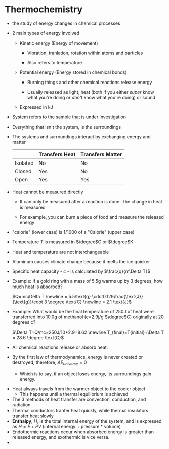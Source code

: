 # Thermochemistry

* the study of energy changes in chemical processes

* 2 main types of energy involved
  
  * Kinetic energy (Energy of movement)
    
    * Vibration, tranlation, rotation within atoms and particles
    
    * Also refers to temperature
  
  * Potential energy (Energy stored in chemical bonds)
    
    * Burning things and other chemical reactions release energy
    
    * Usually released as light, heat (both if you either *super* know what you're doing or *don't* know what you're doing) or sound
  
  * Expressed in kJ 

* System refers to the sample that is under investigation

* Everything that isn't the system, is the surroundings

* The systems and surroundings interact by exchanging energy and matter
  
  |          | Transfers Heat | Transfers Matter |
  | -------- | -------------- | ---------------- |
  | Isolated | No             | No               |
  | Closed   | Yes            | No               |
  | Open     | Yes            | Yes              |

* Heat cannot be measured directly 
  
  * It can only be measured after a reaction is done. The change in heat is measured
  
  * For example, you can burn a piece of food and measure the released energy

* "calorie" (lower case) is 1/1000 of a "Calorie" (upper case)

* Temperature  $T$ is measured in $\degree$C or $\degree$K

* Heat and temperature are not interchangeable

* Aluminum causes climate change because it melts the ice quicker

* Specific heat capacity - $c$ - is calculated by $\frac{q}{m\Delta T}$

* Example: If a gold ring with a mass of 5.5g warms up by 3 degrees, how much heat is absorbed?
  
  $Q=mc\Delta T \newline = 5.5\text{g} \cdot0.129\frac{\text{J}}{\text{g}}\cdot 3 \degree \text{C} \newline =  2.1 \text{J}$

* Example: What would be the final temperature of 250J of heat were transferred into 10.0g of methanol (c=2.9j/g $\degree$C) originally at 20 degrees c?
  
  $\Delta T=Q/mc=250J/10*2.9=8.62 \newline T_{final}=T{initial}+\Delta T = 28.6 \degree \text{C}$

* All chemical reactions release or absorb heat.

* By the first law of thermodynamics, energy is never created or destroyed, therefore, $\Delta E_{universe}=0$
  
  * Which is to say, if an object loses energy, its surroundings gain energy.
- Heat always travels from the warmer object to the cooler object
  - This happens until a thermal equilibrium is achieved
- The 3 methods of heat transfer are convection, conduction, and radiation
- Thermal conductors tranfer heat quickly, while thermal insulators transfer heat slowly
- **Enthalpy**, $H$, is the total internal energy of the system, and is expressed as $H=E+PV$ (internal energy + pressure * volume)
- Endothermic reactions occur when absorbed energy is greater than released energy, and exothermic is vice versa.
- 

